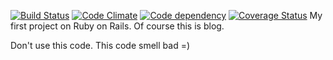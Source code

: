 [![Build Status](https://travis-ci.org/stamm/blog-ror.png?branch=rails4)](https://travis-ci.org/stamm/blog-ror) [![Code Climate](https://codeclimate.com/github/Stamm/blog-ror.png)](https://codeclimate.com/github/Stamm/blog-ror) [![Code dependency](https://gemnasium.com/Stamm/blog-ror.png)](https://gemnasium.com/Stamm/blog-ror) [![Coverage Status](https://coveralls.io/repos/stamm/blog-ror/badge.png?branch=rails4)](https://coveralls.io/r/stamm/blog-ror)
My first project on Ruby on Rails. Of course this is blog.

Don't use this code. This code smell bad =)
